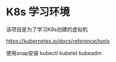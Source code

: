 # K8s 学习环境

该项目是为了学习K8s创建的虚拟机

<https://kubernetes.io/docs/reference/tools>

使用snap安装 kubectl kubelet kubeadm

